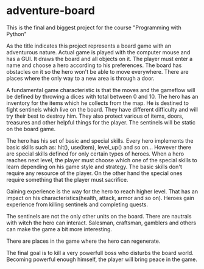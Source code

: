 # adventure-board
This is the final and biggest project for the course "Programming with Python"

As the title indicates this project represents a board game with an adventurous
nature. Actual game is played with the computer mouse and  has a GUI. It draws
the board and all objects on it. The player must enter a name and choose a hero
according to his preferences. The board has obstacles on it so the hero won't 
be able to move everywhere. There are places where the only way to a new area 
is through a door.

A fundamental game characteristic is that the 
moves and the gameflow will be defined by throwing a dices with total between 
0 and 10. The hero has an inventory for the items which he collects from 
the map. He is destined to fight sentinels which live on the board. They have 
different difficulty and will try their best to destroy him. They also protect
various of items, doors, treasures and other helpful things for the player. 
The sentinels will be static on the board game.

The hero has his set of basic and special skills. Every hero implements the 
basic skills such as: hit(), use(item), level_up() and so on...
However there are special skills defined for only certain types of heroes.
When a hero reaches next level, the player must choose which one of the 
special skills to learn depending on his game style and strategy. The basic 
skills don't require any resource of the player. On the other hand the special
ones require something that the player must sacrifice. 

Gaining experience is the way for the hero to reach higher level. That has an 
impact on his characteristics(health, attack, armor and so on). Heroes gain 
experience from killing sentinels and completing quests.

The sentinels are not the only other units on the board. There are nautrals 
with witch the hero can interact. Salesman, craftsman, gamblers and others 
can make the game a bit more interesting. 

There are places in the game where the hero can regenerate. 

The final goal is to kill a very powerfull boss who disturbs the board world. 
Becoming powerful enough himself, the player will bring peace in the game. 
 
